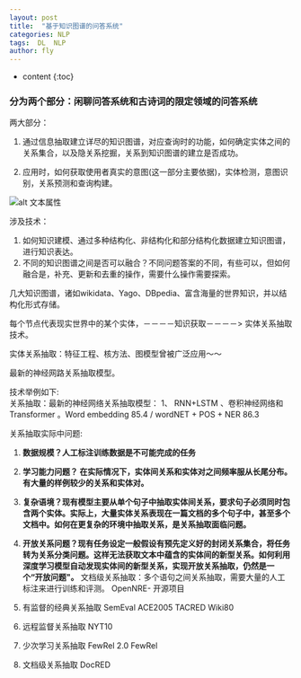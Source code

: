 ```yaml
---
layout: post
title:  "基于知识图谱的问答系统"
categories: NLP
tags:  DL  NLP  
author: fly
---
```


* content
{:toc}


### 分为两个部分：闲聊问答系统和古诗词的限定领域的问答系统
 两大部分：
 1. 通过信息抽取建立详尽的知识图谱，对应查询时的功能，如何确定实体之间的关系集合，以及隐关系挖掘，关系到知识图谱的建立是否成功。

 2. 应用时，如何获取使用者真实的意图(这一部分主要依据)，实体检测，意图识别，关系预测和查询构建。



 
 ![alt 文本属性](https://thumbnail0.baidupcs.com/thumbnail/f903e8e77t7bf6a48fd3236f7e259a93?fid=221327382-250528-60060547719984&time=1578934800&rt=sh&sign=FDTAER-DCb740ccc5511e5e8fedcff06b081203-Ix4ZfmfZCpQJY1QvhdfeTvjldNE%3D&expires=8h&chkv=0&chkbd=0&chkpc=&dp-logid=302878141010592745&dp-callid=0&size=c710_u400&quality=100&vuk=-&ft=video)

 涉及技术：
 1.  如何知识建模、通过多种结构化、非结构化和部分结构化数据建立知识图谱，进行知识表达。
 2. 不同的知识图谱之间是否可以融合？不同问题答案的不同，有些可以，但如何融合是，补充、更新和去重的操作，需要什么操作需要探索。
 
 
 几大知识图谱，诸如wikidata、Yago、DBpedia、富含海量的世界知识，并以结构化形式存储。
 
 每个节点代表现实世界中的某个实体，－－－－知识获取－－－－>  实体关系抽取技术。
 
 实体关系抽取：特征工程、核方法、图模型曾被广泛应用～～

 最新的神经网路关系抽取模型。

技术举例如下:  
                关系抽取：最新的神经网络关系抽取模型： 1、 RNN+LSTM 、卷积神经网络和Transformer 。Word embedding  85.4  /   wordNET + POS + NER  86.3
                
关系抽取实际中问题:

1.  **数据规模？人工标注训练数据是不可能完成的任务**

2. **学习能力问题？ 在实际情况下，实体间关系和实体对之间频率服从长尾分布。有大量的样例较少的关系和实体对。**

3. **复杂语境？现有模型主要从单个句子中抽取实体间关系，要求句子必须同时包含两个实体。实际上，大量实体关系表现在一篇文档的多个句子中，甚至多个文档中。如何在更复杂的环境中抽取关系，是关系抽取面临问题。**
4. **开放关系问题？现有任务设定一般假设有预先定义好的封闭关系集合，将任务转为关系分类问题。这样无法获取文本中蕴含的实体间的新型关系。如何利用深度学习模型自动发现实体间的新型关系，实现开放关系抽取，仍然是一个“开放问题"。**
文档级关系抽取：多个语句之间关系抽取，需要大量的人工标注来进行训练和评测。
OpenNRE- 开源项目
1.  有监督的经典关系抽取 SemEval ACE2005  TACRED Wiki80
2. 远程监督关系抽取  NYT10
3. 少次学习关系抽取  FewRel 2.0 FewRel
4. 文档级关系抽取  DocRED

